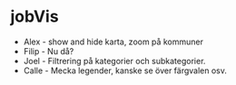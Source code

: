 # jobVis

* Alex - show and hide karta, zoom på kommuner
* Filip - Nu då?
* Joel - Filtrering på kategorier och subkategorier.
* Calle - Mecka legender, kanske se över färgvalen osv.
